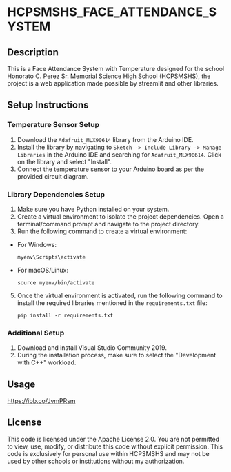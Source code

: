 # HCPSMSHS_FACE_ATTENDANCE_SYSTEM

## Description
This is a Face Attendance System with Temperature designed for the school Honorato C. Perez Sr. Memorial Science High School (HCPSMSHS), the project is a web application made possible by streamlit and other libraries.

## Setup Instructions

### Temperature Sensor Setup
1. Download the `Adafruit_MLX90614` library from the Arduino IDE.
2. Install the library by navigating to `Sketch -> Include Library -> Manage Libraries` in the Arduino IDE and searching for `Adafruit_MLX90614`. Click on the library and select "Install".
3. Connect the temperature sensor to your Arduino board as per the provided circuit diagram.

### Library Dependencies Setup
1. Make sure you have Python installed on your system.
2. Create a virtual environment to isolate the project dependencies. Open a terminal/command prompt and navigate to the project directory.
3. Run the following command to create a virtual environment:

- For Windows:
  ```
  myenv\Scripts\activate
  ```
- For macOS/Linux:
  ```
  source myenv/bin/activate
  ```
5. Once the virtual environment is activated, run the following command to install the required libraries mentioned in the `requirements.txt` file:
   ```
   pip install -r requirements.txt
   ```
   
### Additional Setup
1. Download and install Visual Studio Community 2019.
2. During the installation process, make sure to select the "Development with C++" workload.

## Usage
https://ibb.co/JvmPRsm

## License
This code is licensed under the Apache License 2.0. You are not permitted to view, use, modify, or distribute this code without explicit permission. This code is exclusively for personal use within HCPSMSHS and may not be used by other schools or institutions without my authorization.
